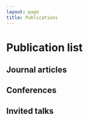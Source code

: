 ```yaml
---
layout: page
title: Publications
---
```


# Publication list

## Journal articles

## Conferences

## Invited talks
